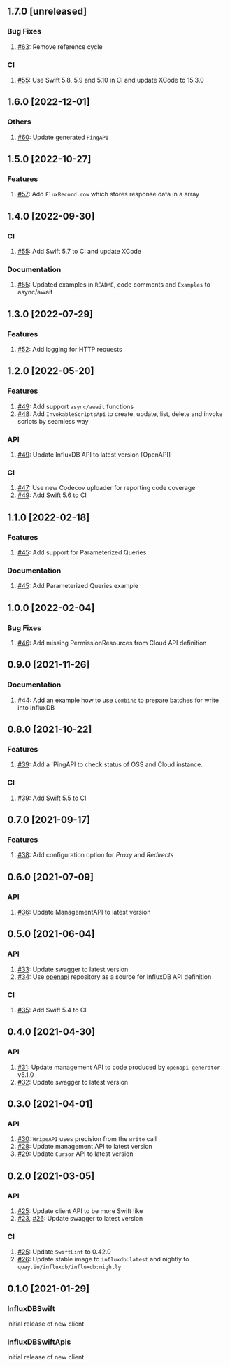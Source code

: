 ## 1.7.0 [unreleased]

### Bug Fixes
1. [#63](https://github.com/influxdata/influxdb-client-swift/pull/64): Remove reference cycle

### CI
1. [#55](https://github.com/influxdata/influxdb-client-swift/pull/55): Use Swift 5.8, 5.9 and 5.10 in CI and update XCode to 15.3.0

## 1.6.0 [2022-12-01]

### Others
1. [#60](https://github.com/influxdata/influxdb-client-swift/pull/60): Update generated `PingAPI`

## 1.5.0 [2022-10-27]

### Features
1. [#57](https://github.com/influxdata/influxdb-client-swift/pull/57): Add `FluxRecord.row` which stores response data in a array

## 1.4.0 [2022-09-30]

### CI
1. [#55](https://github.com/influxdata/influxdb-client-swift/pull/55): Add Swift 5.7 to CI and update XCode

### Documentation
1. [#55](https://github.com/influxdata/influxdb-client-swift/pull/55): Updated examples in `README`, code comments and `Examples` to async/await

## 1.3.0 [2022-07-29]

### Features
1. [#52](https://github.com/influxdata/influxdb-client-swift/pull/52): Add logging for HTTP requests

## 1.2.0 [2022-05-20]

### Features
1. [#49](https://github.com/influxdata/influxdb-client-swift/pull/49): Add support `async/await` functions
1. [#48](https://github.com/influxdata/influxdb-client-swift/pull/48): Add `InvokableScriptsApi` to create, update, list, delete and invoke scripts by seamless way

### API
1. [#49](https://github.com/influxdata/influxdb-client-swift/pull/49): Update InfluxDB API to latest version [OpenAPI]

### CI
1. [#47](https://github.com/influxdata/influxdb-client-swift/pull/47): Use new Codecov uploader for reporting code coverage
1. [#49](https://github.com/influxdata/influxdb-client-swift/pull/49): Add Swift 5.6 to CI

## 1.1.0 [2022-02-18]

### Features
1. [#45](https://github.com/influxdata/influxdb-client-swift/pull/45): Add support for Parameterized Queries

### Documentation
1. [#45](https://github.com/influxdata/influxdb-client-swift/pull/45): Add Parameterized Queries example

## 1.0.0 [2022-02-04]

### Bug Fixes
1. [#46](https://github.com/influxdata/influxdb-client-swift/pull/46): Add missing PermissionResources from Cloud API definition

## 0.9.0 [2021-11-26]

### Documentation
1. [#44](https://github.com/influxdata/influxdb-client-swift/pull/44): Add an example how to use `Combine` to prepare batches for write into InfluxDB

## 0.8.0 [2021-10-22]

### Features
1. [#39](https://github.com/influxdata/influxdb-client-swift/pull/39): Add a `PingAPI to check status of OSS and Cloud instance.

### CI
1. [#39](https://github.com/influxdata/influxdb-client-swift/pull/39): Add Swift 5.5 to CI

## 0.7.0 [2021-09-17]

### Features
1. [#38](https://github.com/influxdata/influxdb-client-swift/pull/38): Add configuration option for _Proxy_ and _Redirects_

## 0.6.0 [2021-07-09]

### API
1. [#36](https://github.com/influxdata/influxdb-client-swift/pull/36): Update ManagementAPI to latest version

## 0.5.0 [2021-06-04]

### API
1. [#33](https://github.com/influxdata/influxdb-client-swift/pull/33): Update swagger to latest version
1. [#34](https://github.com/influxdata/influxdb-client-swift/pull/34): Use [openapi](https://github.com/influxdata/openapi) repository as a source for InfluxDB API definition

### CI
1. [#35](https://github.com/influxdata/influxdb-client-swift/pull/35): Add Swift 5.4 to CI

## 0.4.0 [2021-04-30]

### API
1. [#31](https://github.com/influxdata/influxdb-client-swift/pull/31): Update management API to code produced by `openapi-generator` v5.1.0
1. [#32](https://github.com/influxdata/influxdb-client-swift/pull/32): Update swagger to latest version

## 0.3.0 [2021-04-01]

### API
1. [#30](https://github.com/influxdata/influxdb-client-swift/pull/30): `WripeAPI` uses precision from the `write` call
1. [#28](https://github.com/influxdata/influxdb-client-swift/pull/28): Update management API to latest version
1. [#29](https://github.com/influxdata/influxdb-client-swift/pull/29): Update `Cursor` API to latest version

## 0.2.0 [2021-03-05]

### API
1. [#25](https://github.com/influxdata/influxdb-client-swift/pull/25): Update client API to be more Swift like
1. [#23](https://github.com/influxdata/influxdb-client-swift/pull/23), [#26](https://github.com/influxdata/influxdb-client-swift/pull/26): Update swagger to latest version

### CI
1. [#25](https://github.com/influxdata/influxdb-client-swift/pull/25): Update `SwiftLint` to 0.42.0
1. [#26](https://github.com/influxdata/influxdb-client-swift/pull/26): Update stable image to `influxdb:latest` and nightly to `quay.io/influxdb/influxdb:nightly`

## 0.1.0 [2021-01-29]

### InfluxDBSwift
initial release of new client

### InfluxDBSwiftApis
initial release of new client

